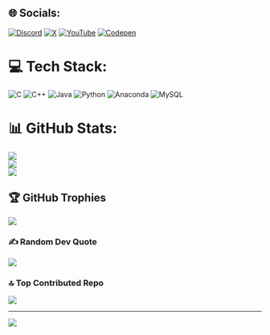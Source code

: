 
## 🌐 Socials:
[![Discord](https://img.shields.io/badge/Discord-%237289DA.svg?logo=discord&logoColor=white)](https://discord.gg/https://discord.gg/5G5MaxpX) [![X](https://img.shields.io/badge/X-black.svg?logo=X&logoColor=white)](https://x.com/FakerToolzz) [![YouTube](https://img.shields.io/badge/YouTube-%23FF0000.svg?logo=YouTube&logoColor=white)](https://youtube.com/@FakerToolzz) [![Codepen](https://img.shields.io/badge/Codepen-000000?style=for-the-badge&logo=codepen&logoColor=white)](https://codepen.io/FakerToolzz) 

# 💻 Tech Stack:
![C](https://img.shields.io/badge/c-%2300599C.svg?style=for-the-badge&logo=c&logoColor=white) ![C++](https://img.shields.io/badge/c++-%2300599C.svg?style=for-the-badge&logo=c%2B%2B&logoColor=white) ![Java](https://img.shields.io/badge/java-%23ED8B00.svg?style=for-the-badge&logo=openjdk&logoColor=white) ![Python](https://img.shields.io/badge/python-3670A0?style=for-the-badge&logo=python&logoColor=ffdd54) ![Anaconda](https://img.shields.io/badge/Anaconda-%2344A833.svg?style=for-the-badge&logo=anaconda&logoColor=white) ![MySQL](https://img.shields.io/badge/mysql-%2300000f.svg?style=for-the-badge&logo=mysql&logoColor=white)
# 📊 GitHub Stats:
![](https://github-readme-stats.vercel.app/api?username=FakerToolzz&theme=dark&hide_border=false&include_all_commits=false&count_private=false)<br/>
![](https://github-readme-streak-stats.herokuapp.com/?user=FakerToolzz&theme=dark&hide_border=false)<br/>
![](https://github-readme-stats.vercel.app/api/top-langs/?username=FakerToolzz&theme=dark&hide_border=false&include_all_commits=false&count_private=false&layout=compact)

## 🏆 GitHub Trophies
![](https://github-profile-trophy.vercel.app/?username=FakerToolzz&theme=tokyonight&no-frame=true&no-bg=false&margin-w=4)

### ✍️ Random Dev Quote
![](https://quotes-github-readme.vercel.app/api?type=horizontal&theme=tokyonight)

### 🔝 Top Contributed Repo
![](https://github-contributor-stats.vercel.app/api?username=FakerToolzz&limit=5&theme=tokyonight&combine_all_yearly_contributions=true)

---
[![](https://visitcount.itsvg.in/api?id=FakerToolzz&icon=2&color=1)](https://visitcount.itsvg.in)

<!-- Proudly created with GPRM ( https://gprm.itsvg.in ) -->

